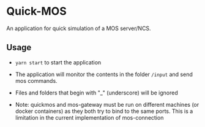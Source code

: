 # Quick-MOS

An application for quick simulation of a MOS server/NCS.

## Usage

- `yarn start` to start the application

- The application will monitor the contents in the folder `/input` and send mos commands.
- Files and folders that begin with "\_" (underscore) will be ignored

- Note: quickmos and mos-gateway must be run on different machines (or docker containers) as they both try to bind to the same ports. This is a limitation in the current implementation of mos-connection
